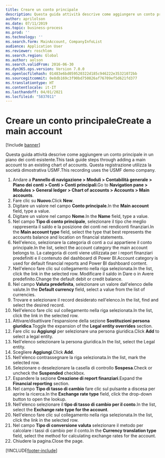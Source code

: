 ```yaml
---
title: Creare un conto principale
description: Questa guida attività descrive come aggiungere un conto principale in un piano dei conti esistente.
author: aprilolson
ms.date: 07/11/2019
ms.topic: business-process
ms.prod: ''
ms.technology: ''
ms.search.form: MainAccount, CompanyInfoList
audience: Application User
ms.reviewer: roschlom
ms.search.region: Global
ms.author: aolson
ms.search.validFrom: 2016-06-30
ms.dyn365.ops.version: Version 7.0.0
ms.openlocfilehash: 01483e6bd059520322d185c946222e35321072bb
ms.sourcegitcommit: 0e8db169c3f90bd750826af76709ef5d621fd377
ms.translationtype: HT
ms.contentlocale: it-IT
ms.lasthandoff: 04/01/2021
ms.locfileid: "5837011"
---
```

# <a name="create-a-main-account"></a><span data-ttu-id="5706e-103">Creare un conto principale</span><span class="sxs-lookup"><span data-stu-id="5706e-103">Create a main account</span></span>

[!include [banner](../../includes/banner.md)]

<span data-ttu-id="5706e-104">Questa guida attività descrive come aggiungere un conto principale in un piano dei conti esistente.</span><span class="sxs-lookup"><span data-stu-id="5706e-104">This task guide steps through adding a main account to an existing chart of accounts.</span></span> <span data-ttu-id="5706e-105">Questa registrazione utilizza la società dimostrativa USMF.</span><span class="sxs-lookup"><span data-stu-id="5706e-105">This recording uses the USMF demo company.</span></span>  

1. <span data-ttu-id="5706e-106">Andare a **Pannello di navigazione > Moduli > Contabilità generale > Piano dei conti > Conti > Conti principali**.</span><span class="sxs-lookup"><span data-stu-id="5706e-106">Go to **Navigation pane > Modules > General ledger > Chart of accounts > Accounts > Main accounts**.</span></span>
2. <span data-ttu-id="5706e-107">Fare clic su **Nuovo**.</span><span class="sxs-lookup"><span data-stu-id="5706e-107">Click **New**.</span></span>
3. <span data-ttu-id="5706e-108">Digitare un valore nel campo **Conto principale**.</span><span class="sxs-lookup"><span data-stu-id="5706e-108">In the **Main account** field, type a value.</span></span>
4. <span data-ttu-id="5706e-109">Digitare un valore nel campo **Nome**.</span><span class="sxs-lookup"><span data-stu-id="5706e-109">In the **Name** field, type a value.</span></span>
5. <span data-ttu-id="5706e-110">Nel campo **Tipo di conto principale**, selezionare il tipo che meglio rappresenta il saldo e la posizione dei conti nei rendiconti finanziari.</span><span class="sxs-lookup"><span data-stu-id="5706e-110">In the **Main account type** field, select the type that best represents the accounts balance and location on financial statements.</span></span>
6. <span data-ttu-id="5706e-111">Nell'elenco, selezionare la categoria di conti a cui appartiene il conto principale.</span><span class="sxs-lookup"><span data-stu-id="5706e-111">In the list, select the account category the main account belongs to.</span></span> <span data-ttu-id="5706e-112">La categoria di conti viene utilizzata per i report finanziari predefiniti e il contenuto del dashboard di Power BI.</span><span class="sxs-lookup"><span data-stu-id="5706e-112">Account category is used for default financial reports and Power BI dashboard content.</span></span>  
7. <span data-ttu-id="5706e-113">Nell'elenco fare clic sul collegamento nella riga selezionata.</span><span class="sxs-lookup"><span data-stu-id="5706e-113">In the list, click the link in the selected row.</span></span> <span data-ttu-id="5706e-114">Modificare il saldo in Dare o in Avere predefinito.</span><span class="sxs-lookup"><span data-stu-id="5706e-114">Change the default debit or credit balance.</span></span>  
8. <span data-ttu-id="5706e-115">Nel campo **Valuta predefinita**, selezionare un valore dall'elenco delle valute.</span><span class="sxs-lookup"><span data-stu-id="5706e-115">In the **Default currency** field, select a value from the list of currencies.</span></span>
9. <span data-ttu-id="5706e-116">Trovare e selezionare il record desiderato nell'elenco.</span><span class="sxs-lookup"><span data-stu-id="5706e-116">In the list, find and select the desired record.</span></span>
10. <span data-ttu-id="5706e-117">Nell'elenco fare clic sul collegamento nella riga selezionata.</span><span class="sxs-lookup"><span data-stu-id="5706e-117">In the list, click the link in the selected row.</span></span>
11. <span data-ttu-id="5706e-118">Attivare/disattivare l'espansione della sezione **Sostituzioni persona giuridica**.</span><span class="sxs-lookup"><span data-stu-id="5706e-118">Toggle the expansion of the **Legal entity overrides** section.</span></span>
12. <span data-ttu-id="5706e-119">Fare clic su **Aggiungi** per selezionare una persona giuridica.</span><span class="sxs-lookup"><span data-stu-id="5706e-119">Click **Add** to select a legal entity.</span></span>
13. <span data-ttu-id="5706e-120">Nell'elenco selezionare la persona giuridica.</span><span class="sxs-lookup"><span data-stu-id="5706e-120">In the list, select the Legal entity.</span></span>
14. <span data-ttu-id="5706e-121">Scegliere **Aggiungi**.</span><span class="sxs-lookup"><span data-stu-id="5706e-121">Click **Add**.</span></span>
15. <span data-ttu-id="5706e-122">Nell'elenco contrassegnare la riga selezionata.</span><span class="sxs-lookup"><span data-stu-id="5706e-122">In the list, mark the selected row.</span></span>
16. <span data-ttu-id="5706e-123">Selezionare o deselezionare la casella di controllo **Sospesa**.</span><span class="sxs-lookup"><span data-stu-id="5706e-123">Check or uncheck the **Suspended** checkbox.</span></span>
17. <span data-ttu-id="5706e-124">Espandere la sezione **Creazione di report finanziari**.</span><span class="sxs-lookup"><span data-stu-id="5706e-124">Expand the **Financial reporting** section.</span></span>
18. <span data-ttu-id="5706e-125">Nel campo **Tipo di tasso di cambio** fare clic sul pulsante a discesa per aprire la ricerca.</span><span class="sxs-lookup"><span data-stu-id="5706e-125">In the **Exchange rate type** field, click the drop-down button to open the lookup.</span></span>
19. <span data-ttu-id="5706e-126">Nell'elenco selezionare il **tipo di tasso di cambio per il conto**.</span><span class="sxs-lookup"><span data-stu-id="5706e-126">In the list, select the **Exchange rate type for the account**.</span></span>
20. <span data-ttu-id="5706e-127">Nell'elenco fare clic sul collegamento nella riga selezionata.</span><span class="sxs-lookup"><span data-stu-id="5706e-127">In the list, click the link in the selected row.</span></span>
21. <span data-ttu-id="5706e-128">Nel campo **Tipo di conversione valuta** selezionare il metodo per calcolare i tassi di cambio per il conto.</span><span class="sxs-lookup"><span data-stu-id="5706e-128">In the **Currency translation type** field, select the method for calculating exchange rates for the account.</span></span>
22. <span data-ttu-id="5706e-129">Chiudere la pagina.</span><span class="sxs-lookup"><span data-stu-id="5706e-129">Close the page.</span></span>



[!INCLUDE[footer-include](../../../includes/footer-banner.md)]